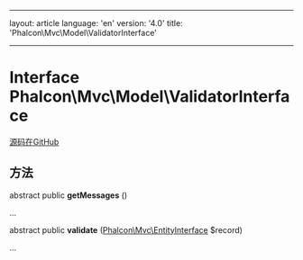* * *

layout: article language: 'en' version: '4.0' title: 'Phalcon\Mvc\Model\ValidatorInterface'

* * *

# Interface **Phalcon\Mvc\Model\ValidatorInterface**

<a href="https://github.com/phalcon/cphalcon/tree/v4.0.0/phalcon/mvc/model/validatorinterface.zep" class="btn btn-default btn-sm">源码在GitHub</a>

## 方法

abstract public **getMessages** ()

...

abstract public **validate** ([Phalcon\Mvc\EntityInterface](Phalcon_Mvc_EntityInterface) $record)

...